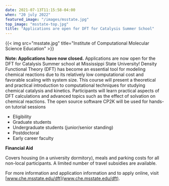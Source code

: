 ```yaml
---
date: 2021-07-13T11:15:58-04:00
when: "20 july 2022"
featured_image: "/images/msstate.jpg"
top_image: "msstate-top.jpg"
title: "Applications are open for DFT for Catalysis Summer School"
---
```


{{< img src="msstate.jpg" title="Institute of Computational Molecular Science Education" >}}

**Note: Applications have now closed.** Applications are now open for the DFT for Catalysis Summer school at Mississippi State University! Density Functional Theory (DFT) has become an essential tool for modeling chemical reactions due to its relatively low computational cost and favorable scaling with system size.  This course will present a theoretical and practical introduction to computational techniques for studying chemical catalysis and kinetics.  Participants will learn practical aspects of DFT calculations and advanced topics such as the effect of solvation on chemical reactions.  The open source software CP2K will be used for hands-on tutorial sessions

- Eligibility
- Graduate students
- Undergraduate students (junior/senior standing)
- Postdoctoral
- Early career faculty


**Financial Aid**

Covers housing (in a university dormitory), meals and parking costs for all non-local participants. A limited number of travel subsidies are available.

For more information and application information and to apply online, visit [www.che.msstate.edu/dft](www.che.msstate.edu/dft). 

